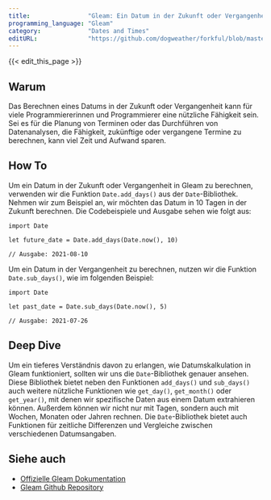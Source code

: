 ```yaml
---
title:                "Gleam: Ein Datum in der Zukunft oder Vergangenheit berechnen"
programming_language: "Gleam"
category:             "Dates and Times"
editURL:              "https://github.com/dogweather/forkful/blob/master/content/de/gleam/calculating-a-date-in-the-future-or-past.md"
---
```


{{< edit_this_page >}}

## Warum

Das Berechnen eines Datums in der Zukunft oder Vergangenheit kann für viele Programmiererinnen und Programmierer eine nützliche Fähigkeit sein. Sei es für die Planung von Terminen oder das Durchführen von Datenanalysen, die Fähigkeit, zukünftige oder vergangene Termine zu berechnen, kann viel Zeit und Aufwand sparen.

## How To

Um ein Datum in der Zukunft oder Vergangenheit in Gleam zu berechnen, verwenden wir die Funktion `Date.add_days()` aus der `Date`-Bibliothek. Nehmen wir zum Beispiel an, wir möchten das Datum in 10 Tagen in der Zukunft berechnen. Die Codebeispiele und Ausgabe sehen wie folgt aus:

```Gleam
import Date

let future_date = Date.add_days(Date.now(), 10)

// Ausgabe: 2021-08-10
```

Um ein Datum in der Vergangenheit zu berechnen, nutzen wir die Funktion `Date.sub_days()`, wie im folgenden Beispiel:

```Gleam
import Date

let past_date = Date.sub_days(Date.now(), 5)

// Ausgabe: 2021-07-26
```

## Deep Dive

Um ein tieferes Verständnis davon zu erlangen, wie Datumskalkulation in Gleam funktioniert, sollten wir uns die `Date`-Bibliothek genauer ansehen. Diese Bibliothek bietet neben den Funktionen `add_days()` und `sub_days()` auch weitere nützliche Funktionen wie `get_day()`, `get_month()` oder `get_year()`, mit denen wir spezifische Daten aus einem Datum extrahieren können. Außerdem können wir nicht nur mit Tagen, sondern auch mit Wochen, Monaten oder Jahren rechnen. Die `Date`-Bibliothek bietet auch Funktionen für zeitliche Differenzen und Vergleiche zwischen verschiedenen Datumsangaben.

## Siehe auch

- [Offizielle Gleam Dokumentation](https://gleam.run/documentation/standard-library/date)
- [Gleam Github Repository](https://github.com/gleam-lang/gleam)